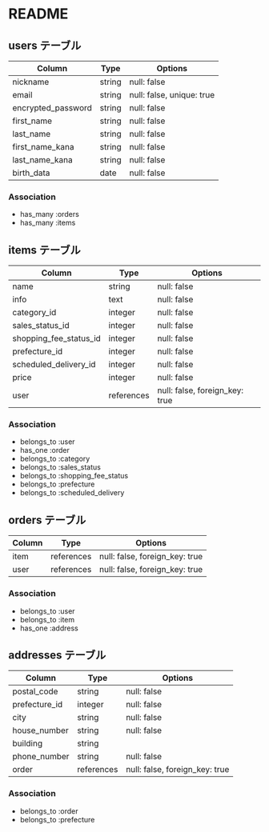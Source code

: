 # README

## users テーブル

| Column             | Type   | Options                   |
| ------------------ | ------ | --------------------------|
| nickname           | string | null: false               |
| email              | string | null: false, unique: true |
| encrypted_password | string | null: false               |
| first_name         | string | null: false               |
| last_name          | string | null: false               |
| first_name_kana    | string | null: false               |
| last_name_kana     | string | null: false               |
| birth_data         | date   | null: false               |


### Association

- has_many :orders
- has_many :items


## items テーブル

| Column                  | Type      | Options                                      |
| ----------------------- | --------- | -------------------------------------------- |
| name                    | string    | null: false                                  |
| info                    | text      | null: false                                  |
| category_id             | integer   | null: false                                  |
| sales_status_id         | integer   | null: false                                  |
| shopping_fee_status_id  | integer   | null: false                                  |
| prefecture_id           | integer   | null: false                                  |
| scheduled_delivery_id   | integer   | null: false                                  |
| price                   | integer   | null: false                                  |
| user                    | references| null: false, foreign_key: true               |

### Association

- belongs_to :user
- has_one :order
- belongs_to :category
- belongs_to :sales_status
- belongs_to :shopping_fee_status
- belongs_to :prefecture
- belongs_to :scheduled_delivery


## orders テーブル

| Column                  | Type      | Options                                      |
| ----------------------- | --------- | -------------------------------------------- |
| item                    | references| null: false, foreign_key: true               |
| user                    | references| null: false, foreign_key: true               |


### Association

- belongs_to :user
- belongs_to :item
- has_one :address


## addresses テーブル

| Column             | Type       | Options                                      |
| ------------------ | ---------- | -------------------------------------------- |
| postal_code        | string     | null: false                                  |
| prefecture_id      | integer    | null: false                                  |
| city               | string     | null: false                                  |
| house_number       | string     | null: false                                  |
| building           | string     |                                              |
| phone_number       | string     | null: false                                  |
| order              | references | null: false, foreign_key: true               |


### Association

- belongs_to :order
- belongs_to :prefecture



